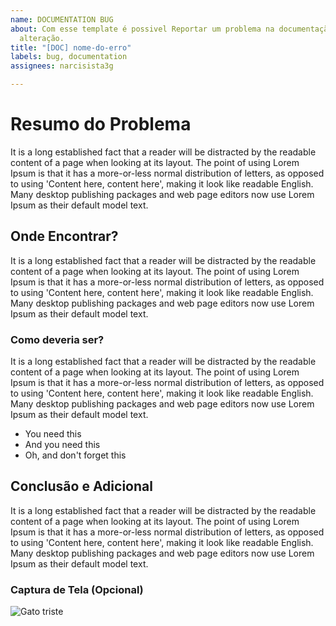 ```yaml
---
name: DOCUMENTATION BUG
about: Com esse template é possivel Reportar um problema na documentação ou sugerir
  alteração.
title: "[DOC] nome-do-erro"
labels: bug, documentation
assignees: narcisista3g

---
```


# Resumo do Problema
<!--
  # Substitua o texto abaixo pelo seu.
  -->
It is a long established fact that a reader will be distracted by the readable content of a page when looking at its layout. The point of using Lorem Ipsum is that it has a more-or-less normal distribution of letters, as opposed to using 'Content here, content here', making it look like readable English. Many desktop publishing packages and web page editors now use Lorem Ipsum as their default model text.

## Onde Encontrar?
<!--
  # Substitua o texto abaixo pelo seu.
  -->
It is a long established fact that a reader will be distracted by the readable content of a page when looking at its layout. The point of using Lorem Ipsum is that it has a more-or-less normal distribution of letters, as opposed to using 'Content here, content here', making it look like readable English. Many desktop publishing packages and web page editors now use Lorem Ipsum as their default model text.

### Como deveria ser?
<!--
  # Substitua o texto abaixo pelo seu.
  -->
It is a long established fact that a reader will be distracted by the readable content of a page when looking at its layout. The point of using Lorem Ipsum is that it has a more-or-less normal distribution of letters, as opposed to using 'Content here, content here', making it look like readable English. Many desktop publishing packages and web page editors now use Lorem Ipsum as their default model text.

* You need this
* And you need this
* Oh, and don't forget this

## Conclusão e Adicional
<!--
  # Substitua o texto abaixo pelo seu.
  -->
It is a long established fact that a reader will be distracted by the readable content of a page when looking at its layout. The point of using Lorem Ipsum is that it has a more-or-less normal distribution of letters, as opposed to using 'Content here, content here', making it look like readable English. Many desktop publishing packages and web page editors now use Lorem Ipsum as their default model text.

### Captura de Tela (Opcional)
![Gato triste](https://gifs.eco.br/wp-content/uploads/2021/09/gifs-sad-cat-1.gif)
